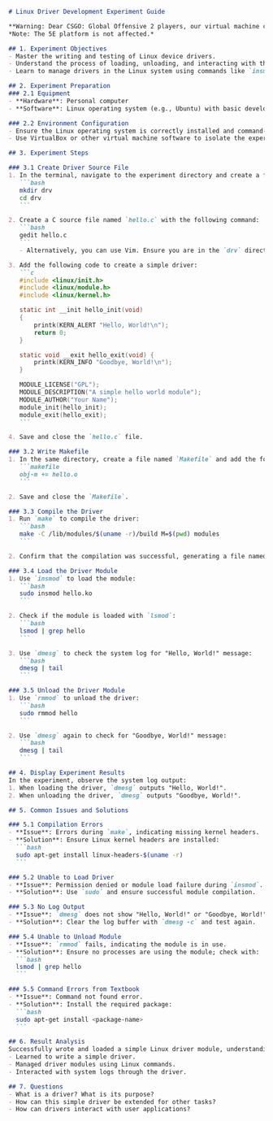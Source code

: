````markdown
# Linux Driver Development Experiment Guide

**Warning: Dear CSGO: Global Offensive 2 players, our virtual machine cannot coexist with the Perfect World Esports platform on your computer. To learn embedded systems, please uninstall the Perfect World Esports platform.**
*Note: The 5E platform is not affected.*

## 1. Experiment Objectives
- Master the writing and testing of Linux device drivers.
- Understand the process of loading, unloading, and interacting with the kernel.
- Learn to manage drivers in the Linux system using commands like `insmod`, `rmmod`, `lsmod`, and `dmesg`.

## 2. Experiment Preparation
### 2.1 Equipment
- **Hardware**: Personal computer
- **Software**: Linux operating system (e.g., Ubuntu) with basic development tools installed (e.g., `gcc`, `make`).

### 2.2 Environment Configuration
- Ensure the Linux operating system is correctly installed and command-line tools are available.
- Use VirtualBox or other virtual machine software to isolate the experimental environment.

## 3. Experiment Steps

### 3.1 Create Driver Source File
1. In the terminal, navigate to the experiment directory and create a folder named `drv` to store all related files:
   ```bash
   mkdir drv
   cd drv
   ```

2. Create a C source file named `hello.c` with the following command:
   ```bash
   gedit hello.c
   ```
   - Alternatively, you can use Vim. Ensure you are in the `drv` directory and use `vim hello.c`.

3. Add the following code to create a simple driver:
   ```c
   #include <linux/init.h>
   #include <linux/module.h>
   #include <linux/kernel.h>

   static int __init hello_init(void)
   {
       printk(KERN_ALERT "Hello, World!\n");
       return 0;
   }

   static void __exit hello_exit(void) {
       printk(KERN_INFO "Goodbye, World!\n");
   }

   MODULE_LICENSE("GPL");
   MODULE_DESCRIPTION("A simple hello world module");
   MODULE_AUTHOR("Your Name");
   module_init(hello_init);
   module_exit(hello_exit);
   ```

4. Save and close the `hello.c` file.

### 3.2 Write Makefile
1. In the same directory, create a file named `Makefile` and add the following content:
   ```makefile
   obj-m += hello.o
   ```

2. Save and close the `Makefile`.

### 3.3 Compile the Driver
1. Run `make` to compile the driver:
   ```bash
   make -C /lib/modules/$(uname -r)/build M=$(pwd) modules
   ```

2. Confirm that the compilation was successful, generating a file named `hello.ko`.

### 3.4 Load the Driver Module
1. Use `insmod` to load the module:
   ```bash
   sudo insmod hello.ko
   ```

2. Check if the module is loaded with `lsmod`:
   ```bash
   lsmod | grep hello
   ```

3. Use `dmesg` to check the system log for "Hello, World!" message:
   ```bash
   dmesg | tail
   ```

### 3.5 Unload the Driver Module
1. Use `rmmod` to unload the driver:
   ```bash
   sudo rmmod hello
   ```

2. Use `dmesg` again to check for "Goodbye, World!" message:
   ```bash
   dmesg | tail
   ```

## 4. Display Experiment Results
In the experiment, observe the system log output:
1. When loading the driver, `dmesg` outputs "Hello, World!".
2. When unloading the driver, `dmesg` outputs "Goodbye, World!".

## 5. Common Issues and Solutions

### 5.1 Compilation Errors
- **Issue**: Errors during `make`, indicating missing kernel headers.
- **Solution**: Ensure Linux kernel headers are installed:
  ```bash
  sudo apt-get install linux-headers-$(uname -r)
  ```

### 5.2 Unable to Load Driver
- **Issue**: Permission denied or module load failure during `insmod`.
- **Solution**: Use `sudo` and ensure successful module compilation.

### 5.3 No Log Output
- **Issue**: `dmesg` does not show "Hello, World!" or "Goodbye, World!".
- **Solution**: Clear the log buffer with `dmesg -c` and test again.

### 5.4 Unable to Unload Module
- **Issue**: `rmmod` fails, indicating the module is in use.
- **Solution**: Ensure no processes are using the module; check with:
  ```bash
  lsmod | grep hello
  ```

### 5.5 Command Errors from Textbook
- **Issue**: Command not found error.
- **Solution**: Install the required package:
  ```bash
  sudo apt-get install <package-name>
  ```

## 6. Result Analysis
Successfully wrote and loaded a simple Linux driver module, understanding the basic workflow of driver development. The experiment achieved the following:
- Learned to write a simple driver.
- Managed driver modules using Linux commands.
- Interacted with system logs through the driver.

## 7. Questions
- What is a driver? What is its purpose?
- How can this simple driver be extended for other tasks?
- How can drivers interact with user applications?
````
